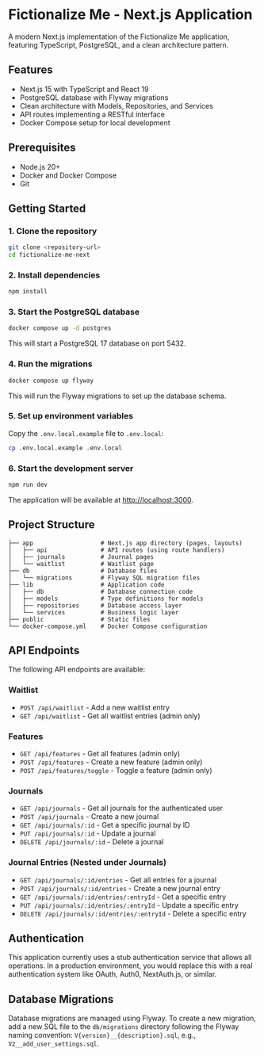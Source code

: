 # Fictionalize Me - Next.js Application

A modern Next.js implementation of the Fictionalize Me application, featuring TypeScript, PostgreSQL, and a clean architecture pattern.

## Features

- Next.js 15 with TypeScript and React 19
- PostgreSQL database with Flyway migrations
- Clean architecture with Models, Repositories, and Services
- API routes implementing a RESTful interface
- Docker Compose setup for local development

## Prerequisites

- Node.js 20+
- Docker and Docker Compose
- Git

## Getting Started

### 1. Clone the repository

```bash
git clone <repository-url>
cd fictionalize-me-next
```

### 2. Install dependencies

```bash
npm install
```

### 3. Start the PostgreSQL database

```bash
docker compose up -d postgres
```

This will start a PostgreSQL 17 database on port 5432.

### 4. Run the migrations

```bash
docker compose up flyway
```

This will run the Flyway migrations to set up the database schema.

### 5. Set up environment variables

Copy the `.env.local.example` file to `.env.local`:

```bash
cp .env.local.example .env.local
```

### 6. Start the development server

```bash
npm run dev
```

The application will be available at [http://localhost:3000](http://localhost:3000).

## Project Structure

```
├── app                   # Next.js app directory (pages, layouts)
│   ├── api               # API routes (using route handlers)
│   ├── journals          # Journal pages
│   └── waitlist          # Waitlist page
├── db                    # Database files
│   └── migrations        # Flyway SQL migration files
├── lib                   # Application code
│   ├── db                # Database connection code
│   ├── models            # Type definitions for models
│   ├── repositories      # Database access layer
│   └── services          # Business logic layer
├── public                # Static files
└── docker-compose.yml    # Docker Compose configuration
```

## API Endpoints

The following API endpoints are available:

### Waitlist

- `POST /api/waitlist` - Add a new waitlist entry
- `GET /api/waitlist` - Get all waitlist entries (admin only)

### Features

- `GET /api/features` - Get all features (admin only)
- `POST /api/features` - Create a new feature (admin only)
- `POST /api/features/toggle` - Toggle a feature (admin only)

### Journals

- `GET /api/journals` - Get all journals for the authenticated user
- `POST /api/journals` - Create a new journal
- `GET /api/journals/:id` - Get a specific journal by ID
- `PUT /api/journals/:id` - Update a journal
- `DELETE /api/journals/:id` - Delete a journal

### Journal Entries (Nested under Journals)

- `GET /api/journals/:id/entries` - Get all entries for a journal
- `POST /api/journals/:id/entries` - Create a new journal entry
- `GET /api/journals/:id/entries/:entryId` - Get a specific entry
- `PUT /api/journals/:id/entries/:entryId` - Update a specific entry
- `DELETE /api/journals/:id/entries/:entryId` - Delete a specific entry

## Authentication

This application currently uses a stub authentication service that allows all operations. In a production environment, you would replace this with a real authentication system like OAuth, Auth0, NextAuth.js, or similar.

## Database Migrations

Database migrations are managed using Flyway. To create a new migration, add a new SQL file to the `db/migrations` directory following the Flyway naming convention: `V{version}__{description}.sql`, e.g., `V2__add_user_settings.sql`.
